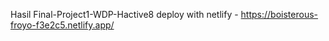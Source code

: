 Hasil Final-Project1-WDP-Hactive8
deploy with netlify - https://boisterous-froyo-f3e2c5.netlify.app/
